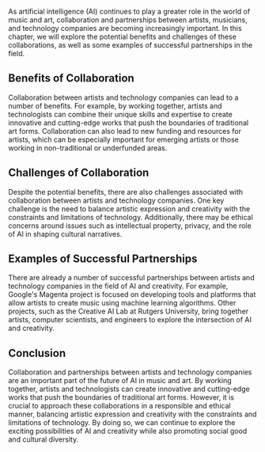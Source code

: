 
As artificial intelligence (AI) continues to play a greater role in the world of music and art, collaboration and partnerships between artists, musicians, and technology companies are becoming increasingly important. In this chapter, we will explore the potential benefits and challenges of these collaborations, as well as some examples of successful partnerships in the field.

Benefits of Collaboration
-------------------------

Collaboration between artists and technology companies can lead to a number of benefits. For example, by working together, artists and technologists can combine their unique skills and expertise to create innovative and cutting-edge works that push the boundaries of traditional art forms. Collaboration can also lead to new funding and resources for artists, which can be especially important for emerging artists or those working in non-traditional or underfunded areas.

Challenges of Collaboration
---------------------------

Despite the potential benefits, there are also challenges associated with collaboration between artists and technology companies. One key challenge is the need to balance artistic expression and creativity with the constraints and limitations of technology. Additionally, there may be ethical concerns around issues such as intellectual property, privacy, and the role of AI in shaping cultural narratives.

Examples of Successful Partnerships
-----------------------------------

There are already a number of successful partnerships between artists and technology companies in the field of AI and creativity. For example, Google's Magenta project is focused on developing tools and platforms that allow artists to create music using machine learning algorithms. Other projects, such as the Creative AI Lab at Rutgers University, bring together artists, computer scientists, and engineers to explore the intersection of AI and creativity.

Conclusion
----------

Collaboration and partnerships between artists and technology companies are an important part of the future of AI in music and art. By working together, artists and technologists can create innovative and cutting-edge works that push the boundaries of traditional art forms. However, it is crucial to approach these collaborations in a responsible and ethical manner, balancing artistic expression and creativity with the constraints and limitations of technology. By doing so, we can continue to explore the exciting possibilities of AI and creativity while also promoting social good and cultural diversity.
